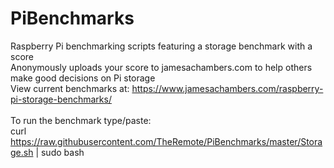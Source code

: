 # PiBenchmarks
Raspberry Pi benchmarking scripts featuring a storage benchmark with a score<br>
Anonymously uploads your score to jamesachambers.com to help others make good decisions on Pi storage<br>
View current benchmarks at: https://www.jamesachambers.com/raspberry-pi-storage-benchmarks/<br>
<br>
To run the benchmark type/paste:<br>
curl https://raw.githubusercontent.com/TheRemote/PiBenchmarks/master/Storage.sh | sudo bash<br>
<br>